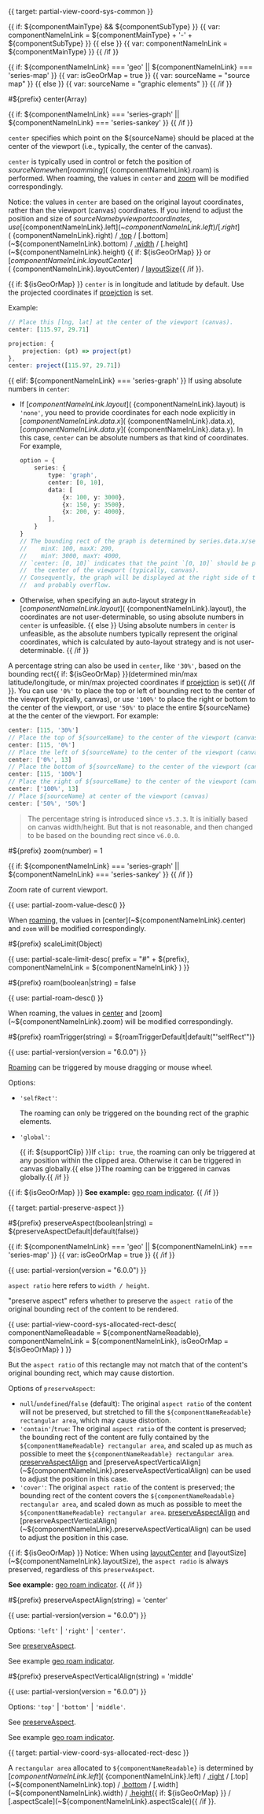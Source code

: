 {{ target: partial-view-coord-sys-common }}

{{ if: ${componentMainType} && ${componentSubType} }}
{{ var: componentNameInLink = ${componentMainType} + '-' + ${componentSubType} }}
{{ else }}
{{ var: componentNameInLink = ${componentMainType} }}
{{ /if }}

{{ if: ${componentNameInLink} === 'geo'
    || ${componentNameInLink} === 'series-map'
}}
{{ var: isGeoOrMap = true }}
{{ var: sourceName = "source map" }}
{{ else }}
{{ var: sourceName = "graphic elements" }}
{{ /if }}


#${prefix} center(Array)

{{ if: ${componentNameInLink} === 'series-graph' || ${componentNameInLink} === 'series-sankey' }}
<ExampleUIControlPercentVector default="50%,50%" dims="center[0],center[1]" />
{{ /if }}

`center` specifies which point on the ${sourceName} should be placed at the center of the viewport (i.e., typically, the center of the canvas).

`center` is typically used in control or fetch the position of ${sourceName} when [roamming](~${componentNameInLink}.roam) is performed. When roaming, the values in `center` and [zoom](~${componentNameInLink}.zoom) will be modified correspondingly.

Notice: the values in `center` are based on the original layout coordinates, rather than the viewport (canvas) coordinates. If you intend to adjust the position and size of ${sourceName} by viewport coordinates, use [${componentNameInLink}.left](~${componentNameInLink}.left) / [.right](~${componentNameInLink}.right) / [.top](~${componentNameInLink}.top) / [.bottom](~${componentNameInLink}.bottom) / [.width](~${componentNameInLink}.width) / [.height](~${componentNameInLink}.height) {{ if: ${isGeoOrMap} }} or [${componentNameInLink}.layoutCenter](~${componentNameInLink}.layoutCenter) / [layoutSize](~${componentNameInLink}.layoutSize){{ /if }}.

{{ if: ${isGeoOrMap} }}
`center` is in longitude and latitude by default. Use the projected coordinates if [proejction](~${componentNameInLink}.projection) is set.

Example:

```ts
// Place this [lng, lat] at the center of the viewport (canvas).
center: [115.97, 29.71]
```

```ts
projection: {
    projection: (pt) => project(pt)
},
center: project([115.97, 29.71])
```
{{ elif: ${componentNameInLink} === 'series-graph' }}
If using absolute numbers in `center`:
- If [${componentNameInLink}.layout](~${componentNameInLink}.layout) is `'none'`, you need to provide coordinates for each node explicitly in [${componentNameInLink}.data.x](~${componentNameInLink}.data.x), [${componentNameInLink}.data.y](~${componentNameInLink}.data.y). In this case, `center` can be absolute numbers as that kind of coordinates. For example,
    ```ts
    option = {
        series: {
            type: 'graph',
            center: [0, 10],
            data: [
                {x: 100, y: 3000},
                {x: 150, y: 3500},
                {x: 200, y: 4000},
            ],
        }
    }
    // The bounding rect of the graph is determined by series.data.x/series.data.y:
    //    minX: 100, maxX: 200,
    //    minY: 3000, maxY: 4000,
    // `center: [0, 10]` indicates that the point `[0, 10]` should be placed in
    //  the center of the viewport (typically, canvas).
    // Consequently, the graph will be displayed at the right side of the viewport,
    //  and probably overflow.
    ```
- Otherwise, when specifying an auto-layout strategy in [${componentNameInLink}.layout](~${componentNameInLink}.layout), the coordinates are not user-determinable, so using absolute numbers in `center` is unfeasible.
{{ else }}
Using absolute numbers in `center` is unfeasible, as the absolute numbers typically represent the original coordinates, which is calculated by auto-layout strategy and is not user-determinable.
{{ /if }}

A percentage string can also be used in `center`, like `'30%'`, based on the bounding rect{{ if: ${isGeoOrMap} }}(determined min/max latitude/longitude, or min/max projected coordinates if [proejction](~${componentNameInLink}.projection) is set){{ /if }}. You can use `'0%'` to place the top or left of bounding rect to the center of the viewport (typically, canvas), or use `'100%'` to place the right or bottom to the center of the viewport, or use `'50%'` to place the entire ${sourceName} at the the center of the viewport.
For example:
```ts
center: [115, '30%']
// Place the top of ${sourceName} to the center of the viewport (canvas)
center: [115, '0%']
// Place the left of ${sourceName} to the center of the viewport (canvas)
center: ['0%', 13]
// Place the bottom of ${sourceName} to the center of the viewport (canvas)
center: [115, '100%']
// Place the right of ${sourceName} to the center of the viewport (canvas)
center: ['100%', 13]
// Place ${sourceName} at center of the viewport (canvas)
center: ['50%', '50%']
```

> The percentage string is introduced since `v5.3.3`. It is initially based on canvas width/height. But that is not reasonable, and then changed to be based on the bounding rect since `v6.0.0`.


#${prefix} zoom(number) = 1

{{ if: ${componentNameInLink} === 'series-graph' || ${componentNameInLink} === 'series-sankey' }}
<ExampleUIControlNumber default="1" min="0" step="0.1" />
{{ /if }}

Zoom rate of current viewport.

{{ use: partial-zoom-value-desc() }}

When [roaming](~${componentNameInLink}.roam), the values in [center](~${componentNameInLink}.center) and `zoom` will be modified correspondingly.

#${prefix} scaleLimit(Object)

{{ use: partial-scale-limit-desc(
    prefix = "#" + ${prefix},
    componentNameInLink = ${componentNameInLink}
) }}

#${prefix} roam(boolean|string) = false

{{ use: partial-roam-desc() }}

When roaming, the values in [center](~${componentNameInLink}.center) and [zoom](~${componentNameInLink}.zoom) will be modified correspondingly.

#${prefix} roamTrigger(string) = ${roamTriggerDefault|default("'selfRect'")}

{{ use: partial-version(version = "6.0.0") }}

[Roaming](~${componentNameInLink}.roam) can be triggered by mouse dragging or mouse wheel.

Options:
- `'selfRect'`:

    The roaming can only be triggered on the bounding rect of the graphic elements.

- `'global'`:

    {{ if: ${supportClip} }}If `clip: true`, the roaming can only be triggered at any position within the clipped area. Otherwise it can be triggered in canvas globally.{{ else }}The roaming can be triggered in canvas globally.{{ /if }}

{{ if: ${isGeoOrMap} }}
**See example:** [geo roam indicator](${galleryEditorPath}doc-example/geo-roam-indicator&edit=1&reset=1).
{{ /if }}

{{ target: partial-preserve-aspect }}

#${prefix} preserveAspect(boolean|string) = ${preserveAspectDefault|default(false)}

{{ if: ${componentNameInLink} === 'geo' || ${componentNameInLink} === 'series-map' }}
{{ var: isGeoOrMap = true }}
{{ /if }}

<ExampleUIControlBoolean default="false" />

{{ use: partial-version(version = "6.0.0") }}

`aspect ratio` here refers to `width / height`.

"preserve aspect" refers whether to preserve the `aspect ratio` of the original bounding rect of the content to be rendered.

{{ use: partial-view-coord-sys-allocated-rect-desc(
    componentNameReadable = ${componentNameReadable},
    componentNameInLink = ${componentNameInLink},
    isGeoOrMap = ${isGeoOrMap}
) }}

But the `aspect ratio` of this rectangle may not match that of the content's original bounding rect, which may cause distortion.

Options of `preserveAspect`:
- `null`/`undefined`/`false` (default): The original `aspect ratio` of the content will not be preserved, but stretched to fill the `${componentNameReadable} rectangular area`, which may cause distortion.
- `'contain'`/`true`: The original `aspect ratio` of the content is preserved; the bounding rect of the content are fully contained by the `${componentNameReadable} rectangular area`, and scaled up as much as possible to meet the `${componentNameReadable} rectangular area`. [preserveAspectAlign](~${componentNameInLink}.preserveAspectAlign) and [preserveAspectVerticalAlign](~${componentNameInLink}.preserveAspectVerticalAlign) can be used to adjust the position in this case.
- `'cover'`: The original `aspect ratio` of the content is preserved; the bounding rect of the content covers the `${componentNameReadable} rectangular area`, and scaled down as much as possible to meet the `${componentNameReadable} rectangular area`. [preserveAspectAlign](~${componentNameInLink}.preserveAspectAlign) and [preserveAspectVerticalAlign](~${componentNameInLink}.preserveAspectVerticalAlign) can be used to adjust the position in this case.

{{ if: ${isGeoOrMap} }}
Notice: When using [layoutCenter](~${componentNameInLink}.layoutCenter) and [layoutSize](~${componentNameInLink}.layoutSize), the `aspect radio` is always preserved, regardless of this `preserveAspect`.

**See example:** [geo roam indicator](${galleryEditorPath}doc-example/geo-roam-indicator&edit=1&reset=1).
{{ /if }}

#${prefix} preserveAspectAlign(string) = 'center'

<ExampleUIControlEnum options="left,right,center" default="center" />

{{ use: partial-version(version = "6.0.0") }}

Options: `'left'` | `'right'` | `'center'`.

See [preserveAspect](~${componentNameInLink}.preserveAspect).

See example [geo roam indicator](${galleryEditorPath}doc-example/geo-roam-indicator&edit=1&reset=1).

#${prefix} preserveAspectVerticalAlign(string) = 'middle'

<ExampleUIControlEnum options="top,bottom,middle" default="middle" />

{{ use: partial-version(version = "6.0.0") }}

Options: `'top'` | `'bottom'` | `'middle'`.

See [preserveAspect](~${componentNameInLink}.preserveAspect).

See example [geo roam indicator](${galleryEditorPath}doc-example/geo-roam-indicator&edit=1&reset=1).



{{ target: partial-view-coord-sys-allocated-rect-desc }}

A `rectangular area` allocated to `${componentNameReadable}` is determined by [${componentNameInLink}.left](~${componentNameInLink}.left) / [.right](~${componentNameInLink}.right) / [.top](~${componentNameInLink}.top) / [.bottom](~${componentNameInLink}.bottom) / [.width](~${componentNameInLink}.width) / [.height](~${componentNameInLink}.height){{ if: ${isGeoOrMap} }} / [.aspectScale](~${componentNameInLink}.aspectScale){{ /if }}.